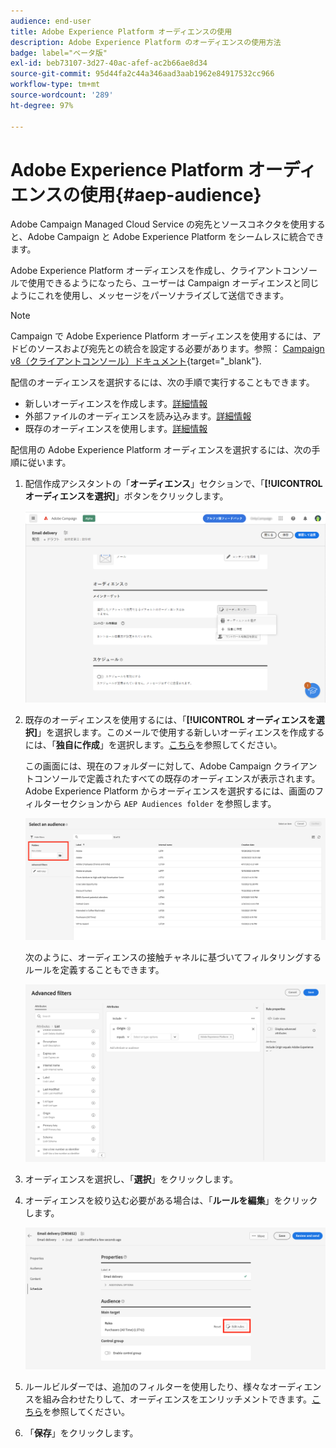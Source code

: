 ```yaml
---
audience: end-user
title: Adobe Experience Platform オーディエンスの使用
description: Adobe Experience Platform のオーディエンスの使用方法
badge: label="ベータ版"
exl-id: beb73107-3d27-40ac-afef-ac2b66ae8d34
source-git-commit: 95d44fa2c44a346aad3aab1962e84917532cc966
workflow-type: tm+mt
source-wordcount: '289'
ht-degree: 97%

---
```


# Adobe Experience Platform オーディエンスの使用{#aep-audience}

Adobe Campaign Managed Cloud Service の宛先とソースコネクタを使用すると、Adobe Campaign と Adobe Experience Platform をシームレスに統合できます。

Adobe Experience Platform オーディエンスを作成し、クライアントコンソールで使用できるようになったら、ユーザーは Campaign オーディエンスと同じようにこれを使用し、メッセージをパーソナライズして送信できます。

>[!NOTE]
>
>Campaign で Adobe Experience Platform オーディエンスを使用するには、アドビのソースおよび宛先との統合を設定する必要があります。参照： [Campaign v8（クライアントコンソール）ドキュメント](https://experienceleague.adobe.com/docs/campaign/campaign-v8/connect/ac-aep.html?lang=ja){target="_blank"}.


配信のオーディエンスを選択するには、次の手順で実行することもできます。

* 新しいオーディエンスを作成します。[詳細情報](segment-builder.md)
* 外部ファイルのオーディエンスを読み込みます。[詳細情報](file-audience.md)
* 既存のオーディエンスを使用します。[詳細情報](add-audience.md)

配信用の Adobe Experience Platform オーディエンスを選択するには、次の手順に従います。

1. 配信作成アシスタントの「**オーディエンス**」セクションで、「**[!UICONTROL オーディエンスを選択]**」ボタンをクリックします。

   ![](assets/create-audience.png)

1. 既存のオーディエンスを使用するには、「**[!UICONTROL オーディエンスを選択]**」を選択します。このメールで使用する新しいオーディエンスを作成するには、「**独自に作成**」を選択します。[こちら](segment-builder.md)を参照してください。

   この画面には、現在のフォルダーに対して、Adobe Campaign クライアントコンソールで定義されたすべての既存のオーディエンスが表示されます。Adobe Experience Platform からオーディエンスを選択するには、画面のフィルターセクションから `AEP Audiences folder` を参照します。

   ![](assets/select-audience-folder.png)

   次のように、オーディエンスの接触チャネルに基づいてフィルタリングするルールを定義することもできます。

   ![](assets/filter-on-aep-audience.png)

1. オーディエンスを選択し、「**選択**」をクリックします。

1. オーディエンスを絞り込む必要がある場合は、「**ルールを編集**」をクリックします。

   ![](assets/refine-audience.png)

1. ルールビルダーでは、追加のフィルターを使用したり、様々なオーディエンスを組み合わせたりして、オーディエンスをエンリッチメントできます。[こちら](segment-builder.md)を参照してください。

1. 「**保存**」をクリックします。


